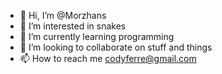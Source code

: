 - 👋 Hi, I’m @Morzhans
- 👀 I’m interested in snakes
- 🌱 I’m currently learning programming
- 💞️ I’m looking to collaborate on stuff and things
- 📫 How to reach me codyferre@gmail.com

<!---
Morzhans/Morzhans is a ✨ special ✨ repository because its `README.md` (this file) appears on your GitHub profile.
You can click the Preview link to take a look at your changes.
--->
